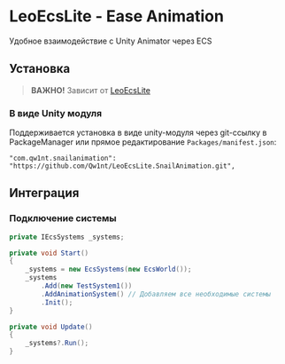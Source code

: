 # LeoEcsLite - Ease Animation
Удобное взаимодействие с Unity Animator через ECS

## Установка

> **ВАЖНО!** Зависит от [LeoEcsLite](https://github.com/Leopotam/ecslite)

### В виде Unity модуля

Поддерживается установка в виде unity-модуля через git-ссылку в PackageManager или прямое редактирование `Packages/manifest.json`:
```
"com.qw1nt.snailanimation": "https://github.com/Qw1nt/LeoEcsLite.SnailAnimation.git",
```

## Интеграция

### Подключение системы

```csharp
private IEcsSystems _systems;

private void Start()
{
    _systems = new EcsSystems(new EcsWorld());
    _systems
        .Add(new TestSystem1())
        .AddAnimationSystem() // Добавляем все необходимые системы
        .Init();
}

private void Update() 
{
    _systems?.Run();
}
``` 
